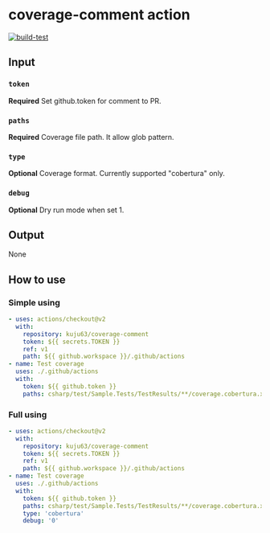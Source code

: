 # coverage-comment action

[![build-test](https://github.com/kuju63/coverage-comment/actions/workflows/test.yml/badge.svg)](https://github.com/kuju63/coverage-comment/actions/workflows/test.yml)

## Input

### `token`

**Required** Set github.token for comment to PR.

### `paths`

**Required** Coverage file path. It allow glob pattern.

### `type`

**Optional** Coverage format. Currently supported "cobertura" only.

### `debug`

**Optional** Dry run mode when set 1.

## Output

None

## How to use

### Simple using

```yaml
- uses: actions/checkout@v2
  with:
    repository: kuju63/coverage-comment
    token: ${{ secrets.TOKEN }}
    ref: v1
    path: ${{ github.workspace }}/.github/actions
- name: Test coverage
  uses: ./.github/actions
  with:
    token: ${{ github.token }}
    paths: csharp/test/Sample.Tests/TestResults/**/coverage.cobertura.xml
```

### Full using

```yaml
- uses: actions/checkout@v2
  with:
    repository: kuju63/coverage-comment
    token: ${{ secrets.TOKEN }}
    ref: v1
    path: ${{ github.workspace }}/.github/actions
- name: Test coverage
  uses: ./.github/actions
  with:
    token: ${{ github.token }}
    paths: csharp/test/Sample.Tests/TestResults/**/coverage.cobertura.xml
    type: 'cobertura'
    debug: '0'
```

